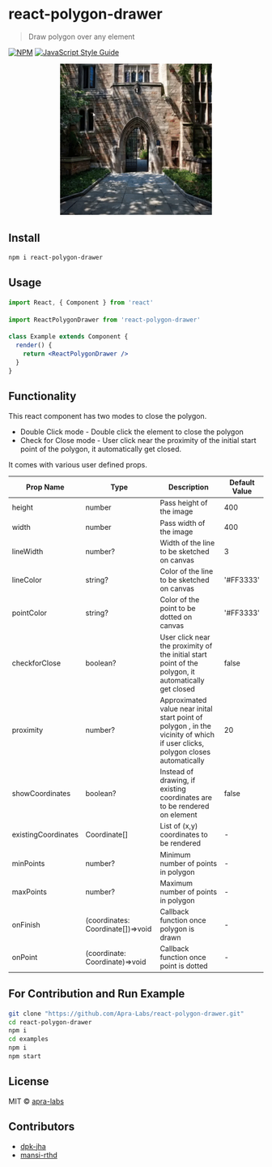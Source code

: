 # react-polygon-drawer

> Draw polygon over any element

[![NPM](https://img.shields.io/npm/v/react-polygon-drawer.svg)](https://www.npmjs.com/package/react-polygon-drawer) [![JavaScript Style Guide](https://img.shields.io/badge/code_style-standard-brightgreen.svg)](https://standardjs.com)

<p align="center"><img src="example\src\Demo.gif" width="300"/></p>

## Install

```bash
npm i react-polygon-drawer
```

## Usage

```jsx
import React, { Component } from 'react'

import ReactPolygonDrawer from 'react-polygon-drawer'

class Example extends Component {
  render() {
    return <ReactPolygonDrawer />
  }
}

```
## Functionality
This react component has two modes to close the polygon. 
* Double Click mode - Double click the element to close the polygon
* Check for Close mode - User click near the proximity of the initial start point of the polygon, it automatically get closed.

It comes with various user defined props.

|Prop Name|Type|Description|Default Value|
|--|-------|---------|------|
|height|number|Pass height of the image|400|
|width|number|Pass width of the image|400|
|lineWidth|number?|Width of the line to be sketched on canvas|3|
|lineColor|string?|Color of the line to be sketched on canvas|'#FF3333'|
|pointColor|string?|Color of the point to be dotted on canvas|'#FF3333'|
|checkforClose|boolean?|User click near the proximity of the initial start point of the polygon, it automatically get closed|false|
|proximity|number?|Approximated value near inital start point of polygon , in the vicinity of which if user clicks, polygon closes automatically|20|
|showCoordinates|boolean?|Instead of drawing, if existing coordinates are to be rendered on element|false|
|existingCoordinates|Coordinate[]|List of (x,y) coordinates to be rendered|-|
|minPoints|number?|Minimum number of points in polygon|-|
|maxPoints|number?|Maximum number of points in polygon|-|
|onFinish|(coordinates: Coordinate[])=>void|Callback function once polygon is drawn|-|
|onPoint|(coordinate: Coordinate)=>void|Callback function once point is dotted|-|

## For Contribution and Run Example
```bash
git clone "https://github.com/Apra-Labs/react-polygon-drawer.git"
cd react-polygon-drawer
npm i
cd examples
npm i
npm start
```

## License

MIT © [apra-labs](https://github.com/Apra-Labs)


## Contributors

* [dpk-jha](https://github.com/dpk-jha)
* [mansi-rthd](https://github.com/mansirthd)